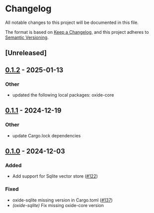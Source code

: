 # Changelog

All notable changes to this project will be documented in this file.

The format is based on [Keep a Changelog](https://keepachangelog.com/en/1.0.0/),
and this project adheres to [Semantic Versioning](https://semver.org/spec/v2.0.0.html).

## [Unreleased]

## [0.1.2](https://github.com/monami8484/oxide/compare/oxide-sqlite-v0.1.1...oxide-sqlite-v0.1.2) - 2025-01-13

### Other

- updated the following local packages: oxide-core

## [0.1.1](https://github.com/monami8484/oxide/compare/oxide-sqlite-v0.1.0...oxide-sqlite-v0.1.1) - 2024-12-19

### Other

- update Cargo.lock dependencies

## [0.1.0](https://github.com/monami8484/oxide/releases/tag/oxide-sqlite-v0.1.0) - 2024-12-03

### Added

- Add support for Sqlite vector store ([#122](https://github.com/monami8484/oxide/pull/122))

### Fixed

- oxide-sqlite missing version in Cargo.toml ([#137](https://github.com/monami8484/oxide/pull/137))
- *(oxide-sqlite)* Fix missing oxide-core version
